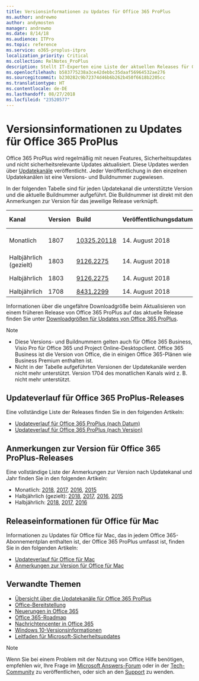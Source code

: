 ```yaml
---
title: Versionsinformationen zu Updates für Office 365 ProPlus
ms.author: andrewmo
author: andymosten
manager: andrewmo
ms.date: 8/14/18
ms.audience: ITPro
ms.topic: reference
ms.service: o365-proplus-itpro
localization_priority: Critical
ms.collection: RelNotes_ProPlus
description: Stellt IT-Experten eine Liste der aktuellen Releases für Office 365 ProPlus für jeden Updatekanal sowie Links zu Anmerkungen zur Version und zum Updateverlauf zur Verfügung.
ms.openlocfilehash: b583775238a3ce42debbc35daaf56964532ae276
ms.sourcegitcommit: b230282c9b72374d46b6b262b450f6618b2205cc
ms.translationtype: HT
ms.contentlocale: de-DE
ms.lasthandoff: 08/27/2018
ms.locfileid: "23520577"
---
```

# <a name="release-information-for-updates-to-office-365-proplus"></a>Versionsinformationen zu Updates für Office 365 ProPlus

Office 365 ProPlus wird regelmäßig mit neuen Features, Sicherheitsupdates und nicht sicherheitsrelevante Updates aktualisiert. Diese Updates werden über [Updatekanäle](https://docs.microsoft.com/DeployOffice/overview-of-update-channels-for-office-365-proplus) veröffentlicht. Jeder Veröffentlichung in den einzelnen Updatekanälen ist eine Versions- und Buildnummer zugewiesen. 

In der folgenden Tabelle sind für jeden Updatekanal die unterstützte Version und die aktuelle Buildnummer aufgeführt. Die Buildnummer ist direkt mit den Anmerkungen zur Version für das jeweilige Release verknüpft. 

  
|**Kanal**|**Version**|**Build**|**Veröffentlichungsdatum**|**Version unterstützt bis**|
|:-----|:-----|:-----|:-----|:-----|
|Monatlich  <br/> |1807  <br/> |[10325.20118](monthly-channel-2018.md#version-1807-august-14)  <br/> | 14. August 2018  <br/> | Veröffentlichung von Version 1808 <br/>|
|Halbjährlich (gezielt)  <br/> |1803  <br/> |[9126.2275](semi-annual-channel-targeted-2018.md#version-1803-august-14)  <br/> | 14. August 2018  <br/> | 11. September 2018 <br/>|
|Halbjährlich <br/> |1803  <br/> | [9126.2275](semi-annual-channel-2018.md#version-1803-august-14) <br/> | 14. August 2018  <br/> | 10. September 2019 <br/>|
|Halbjährlich <br/> |1708  <br/> |[8431.2299](semi-annual-channel-2018.md#version-1708-august-14)  <br/> | 14. August 2018  <br/> | 12. März 2019 <br/>|

Informationen über die ungefähre Downloadgröße beim Aktualisieren von einem früheren Release von Office 365 ProPlus auf das aktuelle Release finden Sie unter [Downloadgrößen für Updates von Office 365 ProPlus](download-sizes-office365-proplus-updates.md).

> [!NOTE]
> - Diese Versions- und Buildnummern gelten auch für Office 365 Business, Visio Pro für Office 365 und Project Online-Desktopclient. Office 365 Business ist die Version von Office, die in einigen Office 365-Plänen wie Business Premium enthalten ist.
> - Nicht in der Tabelle aufgeführten Versionen der Updatekanäle werden nicht mehr unterstützt. Version 1704 des monatlichen Kanals wird z. B. nicht mehr unterstützt. 


## <a name="update-history-for-office-365-proplus-releases"></a>Updateverlauf für Office 365 ProPlus-Releases

Eine vollständige Liste der Releases finden Sie in den folgenden Artikeln:
 - [Updateverlauf für Office 365 ProPlus (nach Datum)](update-history-office365-proplus-by-date.md)
 - [Updateverlauf für Office 365 ProPlus (nach Version)](update-history-office365-proplus-by-version.md)

## <a name="release-notes-for-office-365-proplus-releases"></a>Anmerkungen zur Version für Office 365 ProPlus-Releases

Eine vollständige Liste der Anmerkungen zur Version nach Updatekanal und Jahr finden Sie in den folgenden Artikeln:
 - Monatlich: [2018](monthly-channel-2018.md), [2017](monthly-channel-2017.md), [2016](monthly-channel-2016.md), [2015](monthly-channel-2015.md)
 - Halbjährlich (gezielt): [2018](semi-annual-channel-targeted-2018.md), [2017](semi-annual-channel-targeted-2017.md), [2016](semi-annual-channel-targeted-2016.md), [2015](semi-annual-channel-targeted-2015.md)
 - Halbjährlich: [2018](semi-annual-channel-2018.md), [2017](semi-annual-channel-2017.md), [2016](semi-annual-channel-2016.md)

## <a name="office-for-mac-release-information"></a>Releaseinformationen für Office für Mac

Informationen zu Updates für Office für Mac, das in jedem Office 365-Abonnementplan enthalten ist, der Office 365 ProPlus umfasst ist, finden Sie in den folgenden Artikeln:
 - [Updateverlauf für Office für Mac](update-history-office-for-mac.md)
 - [Anmerkungen zur Version für Office für Mac](release-notes-office-for-mac.md)


## <a name="related-topics"></a>Verwandte Themen

- [Übersicht über die Updatekanäle für Office 365 ProPlus](https://docs.microsoft.com/DeployOffice/overview-of-update-channels-for-office-365-proplus)
- [Office-Bereitstellung](https://docs.microsoft.com/deployoffice/)
- [Neuerungen in Office 365](https://support.office.com/article/95c8d81d-08ba-42c1-914f-bca4603e1426)
- [Office 365-Roadmap](https://products.office.com/business/office-365-roadmap)
- [Nachrichtencenter in Office 365](https://support.office.com/article/38fb3333-bfcc-4340-a37b-deda509c2093)
- [Windows 10-Versionsinformationen](https://www.microsoft.com/itpro/windows-10/release-information)
- [Leitfaden für Microsoft-Sicherheitsupdates](https://portal.msrc.microsoft.com/)

> [!NOTE]
> Wenn Sie bei einem Problem mit der Nutzung von Office Hilfe benötigen, empfehlen wir, Ihre Frage im [Microsoft Answers-Forum](https://answers.microsoft.com/) oder in der [Tech-Community](https://techcommunity.microsoft.com/) zu veröffentlichen, oder sich an den [Support](https://support.microsoft.com/contactus) zu wenden.
